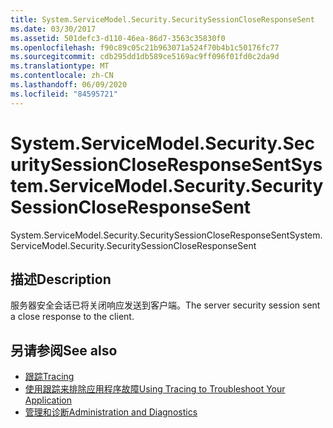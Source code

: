 ```yaml
---
title: System.ServiceModel.Security.SecuritySessionCloseResponseSent
ms.date: 03/30/2017
ms.assetid: 501defc3-d110-46ea-86d7-3563c35830f0
ms.openlocfilehash: f90c89c05c21b963071a524f70b4b1c50176fc77
ms.sourcegitcommit: cdb295dd1db589ce5169ac9ff096f01fd0c2da9d
ms.translationtype: MT
ms.contentlocale: zh-CN
ms.lasthandoff: 06/09/2020
ms.locfileid: "84595721"
---
```

# <a name="systemservicemodelsecuritysecuritysessioncloseresponsesent"></a><span data-ttu-id="15873-102">System.ServiceModel.Security.SecuritySessionCloseResponseSent</span><span class="sxs-lookup"><span data-stu-id="15873-102">System.ServiceModel.Security.SecuritySessionCloseResponseSent</span></span>
<span data-ttu-id="15873-103">System.ServiceModel.Security.SecuritySessionCloseResponseSent</span><span class="sxs-lookup"><span data-stu-id="15873-103">System.ServiceModel.Security.SecuritySessionCloseResponseSent</span></span>  
  
## <a name="description"></a><span data-ttu-id="15873-104">描述</span><span class="sxs-lookup"><span data-stu-id="15873-104">Description</span></span>  
 <span data-ttu-id="15873-105">服务器安全会话已将关闭响应发送到客户端。</span><span class="sxs-lookup"><span data-stu-id="15873-105">The server security session sent a close response to the client.</span></span>  
  
## <a name="see-also"></a><span data-ttu-id="15873-106">另请参阅</span><span class="sxs-lookup"><span data-stu-id="15873-106">See also</span></span>

- [<span data-ttu-id="15873-107">跟踪</span><span class="sxs-lookup"><span data-stu-id="15873-107">Tracing</span></span>](index.md)
- [<span data-ttu-id="15873-108">使用跟踪来排除应用程序故障</span><span class="sxs-lookup"><span data-stu-id="15873-108">Using Tracing to Troubleshoot Your Application</span></span>](using-tracing-to-troubleshoot-your-application.md)
- [<span data-ttu-id="15873-109">管理和诊断</span><span class="sxs-lookup"><span data-stu-id="15873-109">Administration and Diagnostics</span></span>](../index.md)
